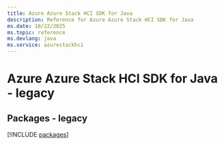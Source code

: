 ```yaml
---
title: Azure Azure Stack HCI SDK for Java
description: Reference for Azure Azure Stack HCI SDK for Java
ms.date: 10/22/2025
ms.topic: reference
ms.devlang: java
ms.service: azurestackhci
---
```

# Azure Azure Stack HCI SDK for Java - legacy
## Packages - legacy
[!INCLUDE [packages](azure-stack-hci-index.md)]